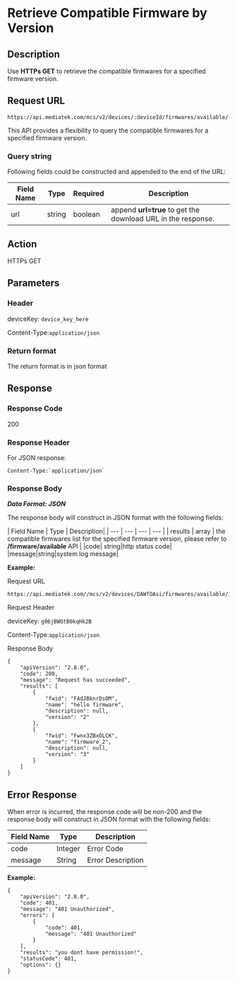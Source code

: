 # Retrieve Compatible Firmware by Version

## Description

Use **HTTPs GET** to retrieve the compatible firmwares for a specified firmware version.


## Request URL

```
https://api.mediatek.com/mcs/v2/devices/:deviceId/firmwares/available/:versionId

```
This API provides a flexibility to query the compatible firmwares for a specified firmware version.

### Query string

Following fields could be constructed and appended to the end of the URL:

| Field Name | Type | Required |Description|
| --- | --- | --- | --- |
| url | string | boolean | append **url=true** to get the download URL in the response.|

## Action
HTTPs GET


## Parameters
### Header


deviceKey: `device_key_here`

Content-Type:`application/json`


### Return format
The return format is in json format

## Response

### Response Code
200

### Response Header
For JSON response:
```
Content-Type:`application/json`
```

### Response Body

***Data Format: JSON***

The response body will construct in JSON format with the following fields:

| Field Name | Type | Description|
| --- | --- | --- | --- |
| results | array | the compatible firmwares list for the specified firmware version, please refer to **/firmware/available** API |
|code| string|http status code|
|message|string|system log message|


**Example:**

Request URL
```
https://api.mediatek.com//mcs/v2/devices/DAWfOAsi/firmwares/available/1
```

Request Header

deviceKey: `g06jBWOtB0kqHk2B`

Content-Type:`application/json`


Response Body

```
{
    "apiVersion": "2.8.0",
    "code": 200,
    "message": "Request has succeeded",
    "results": [
        {
            "fwid": "FAdJBknrDsOM",
            "name": "hello firmware",
            "description": null,
            "version": "2"
        },
        {
            "fwid": "Fwnx3ZBxOLCK",
            "name": "firmware_2",
            "description": null,
            "version": "3"
        }
    ]
}

```


## Error Response


When error is incurred, the response code will be non-200 and the response body will construct in JSON format with the following fields:

| Field Name | Type |Description|
| --- | --- | --- |
| code | Integer | Error Code |
| message | String | Error Description |

**Example:**

```
{
    "apiVersion": "2.8.0",
    "code": 401,
    "message": "401 Unauthorized",
    "errors": [
        {
            "code": 401,
            "message": "401 Unauthorized"
        }
    ],
    "results": "you dont have permission!",
    "statusCode": 401,
    "options": {}
}
```


